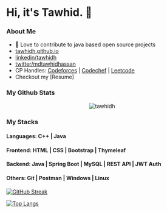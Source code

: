 <h1 align="left">Hi, it's Tawhid. 👋</h1>

### About Me
- 🥊 Love to contribute to java based open source projects
- [tawhidh.github.io](https://tawhidh.github.io)
- [linkedin/tawhidh](https://www.linkedin.com/in/tawhidh/)
- [twitter/mdtawhidhassan](https://twitter.com/mdtawhidhassan)
- CP Handles: [Codeforces](https://codeforces.com/profile/tawhidhassan) | [Codechef](https://www.codechef.com/users/tawhidhassan) | [Leetcode](https://leetcode.com/tawhidhassan/)
- Checkout my [Resume]

### My Github Stats
<p align="center"> <img src="https://github-readme-stats.vercel.app/api?username=tawhidh&show_icons=true&count_private=true&theme=dark" alt="tawhidh" />

### My Stacks
#### Languages: C++ | Java

#### Frontend: HTML | CSS | Bootstrap | Thymeleaf

#### Backend: Java | Spring Boot | MySQL | REST API | JWT Auth

#### Others: Git | Postman | Windows | Linux

<!--  CONTRIBUTION AND STREAK BLOCK -->
 [![GitHub Streak](https://github-readme-streak-stats.herokuapp.com/?user=tawhidh&currStreakNum=2FD3EB&fire=pink&sideLabels=F00&theme=nightowl)](https://git.io/streak-stats)
 
 <!--  TOP LANGUAGES STATISTICS -->
 [![Top Langs](https://github-readme-stats.vercel.app/api/top-langs/?username=tawhidh&theme=dark&layout=compact&align=right&width=40%)](https://github.com/tawhidh/github-readme-stats)
